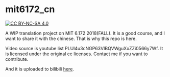 mit6172_cn
====

[![CC BY-NC-SA 4.0][cc-by-nc-sa-image]][cc-by-nc-sa]

[cc-by-nc-sa]: http://creativecommons.org/licenses/by-nc-sa/4.0/
[cc-by-nc-sa-image]: https://i.creativecommons.org/l/by-nc-sa/4.0/88x31.png

A WIP translation project on MIT 6.172 2018(FALL). It is a good course, and I want to share it with the chinese. That is why this repo is here.

Video source is youtube list PLUl4u3cNGP63VIBQVWguXxZZi0566y7Wf. It is licensed under the original cc licenses. Contact me if you want to contribute.

And it is uploaded to bilibili [here](https://space.bilibili.com/691795/channel/detail?cid=132043).
